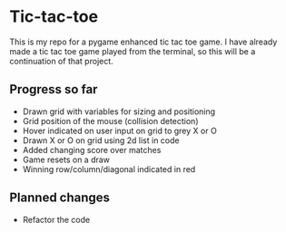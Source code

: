 # Tic-tac-toe
This is my repo for a pygame enhanced tic tac toe game. I have already made a tic tac toe game played from the terminal, so this will be a continuation of that project.

## Progress so far
* Drawn grid with variables for sizing and positioning
* Grid position of the mouse (collision detection)
* Hover indicated on user input on grid to grey X or O 
* Drawn X or O on grid using 2d list in code
* Added changing score over matches
* Game resets on a draw
* Winning row/column/diagonal indicated in red

## Planned changes
* Refactor the code